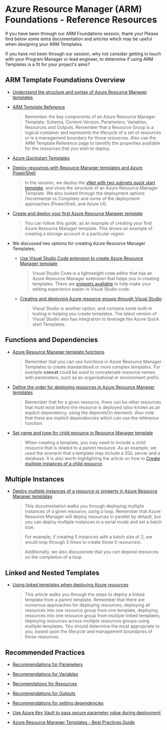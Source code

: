 # Azure Resource Manager (ARM) Foundations - Reference Resources

If you have been through our ARM Foundations session, thank you! Please find below some extra documentation and articles which may be useful when designing your ARM Templates.

If you have not been through our session, why not consider getting in touch with your Program Manager or lead engineer, to determine if using ARM Templates is a fit for your project's aims?

## ARM Template Foundations Overview

* [Understand the structure and syntax of Azure Resource Manager templates](https://docs.microsoft.com/en-us/azure/azure-resource-manager/resource-group-authoring-templates)
* [ARM Template Reference](https://docs.microsoft.com/en-us/azure/templates/)

    > Remember the key components of an Azure Resource Manager Template; Schema, Content Version, Parameters, Variables, Resources and Outputs. Remember that a Resource Group is a logical container and represents the lifecycle of a set of resources or is a management boundary for those resources. Also use the ARM Template Reference page to identify the properties available for the resources that you wish to deploy.
    
* [Azure Quickstart Templates](https://github.com/azure/azure-quickstart-templates)
* [Deploy resources with Resource Manager templates and Azure PowerShell](https://docs.microsoft.com/en-us/azure/azure-resource-manager/resource-group-template-deploy#incremental-and-complete-deployments)

    > In the session, we deploy the [vNet with two subnets quick start template](https://github.com/Azure/azure-quickstart-templates/tree/master/101-vnet-two-subnets), and show the structure of an Azure Resource Manager Template. We also looked through the deployment options (Incremental vs Complete) and some of the deployment approaches (PowerShell, and Azure UI). 

* [Create and deploy your first Azure Resource Manager template](https://docs.microsoft.com/en-us/azure/azure-resource-manager/resource-manager-create-first-template)

    > You can follow this guide, as an example of creating your first Azure Resource Manager template. This shows an example of creating a storage account in a particular region.

* We discussed two options for creating Azure Resource Manager Templates; 

    * [Use Visual Studio Code extension to create Azure Resource Manager template](https://docs.microsoft.com/en-us/azure/azure-resource-manager/resource-manager-vscode-extension)

        > Visual Studio Code is a lightweight code editor that has an Azure Resource Manager extension that helps you in creating templates.
        > There are [snippets available](https://github.com/Azure/azure-xplat-arm-tooling) to help make your editing experience easier in Visual Studio code.
    
    * [Creating and deploying Azure resource groups through Visual Studio](https://docs.microsoft.com/en-us/azure/azure-resource-manager/vs-azure-tools-resource-groups-deployment-projects-create-deploy)

        > Visual Studio is another option, and contains some built-in tooling in helping you create templates. The latest version of Visual Studio also has integration to leverage the Azure Quick start Templates.

## Functions and Dependencies

* [Azure Resource Manager template functions](https://docs.microsoft.com/en-us/azure/azure-resource-manager/resource-group-template-functions)

    > Remember that you can use functions in Azure Resource Manager Templates to create standardised or more complex templates. For example **concat** could be used to concatenate resource names with parameters, such as an organisational or environment prefix.

* [Define the order for deploying resources in Azure Resource Manager templates](https://docs.microsoft.com/en-us/azure/azure-resource-manager/resource-group-define-dependencies)

    > Remember that for a given resource, there can be other resources that must exist before the resource is deployed (also known as an explicit dependency, using the dependsOn element). Also note that there are implicit dependencies which can use  the reference function.

* [Set name and type for child resource in Resource Manager template](https://docs.microsoft.com/en-gb/azure/azure-resource-manager/resource-manager-templates-resources)

    > When creating a template, you may need to include a child resource that is related to a parent resource. As an example, we used the scenario that a template may include a SQL server and a database. It is also worth highlighting the article on how to [Create multiple instances of a child resource](https://docs.microsoft.com/en-us/azure/azure-resource-manager/resource-group-create-multiple#create-multiple-instances-of-a-child-resource).


## Multiple Instances

* [Deploy multiple instances of a resource or property in Azure Resource Manager templates](https://docs.microsoft.com/en-us/azure/azure-resource-manager/resource-group-create-multiple)

    > This documentation walks you through deploying multiple instances of a given resource, using a loop. Remember that Azure Resource Manager will deploy resources in parallel by default, but you can deploy multiple instances in a serial mode and set a batch size.
    
    > For example, if creating 5 instances with a batch size of 2, we would loop through 3 times to create those 5 resources).
    
    > Additionally, we also discussnote that you can depend resources on the completion of a loop.


## Linked and Nested Templates

* [Using linked templates when deploying Azure resources](https://docs.microsoft.com/en-us/azure/azure-resource-manager/resource-group-linked-templates)

    > This article walks you through the steps to deploy a linked template from a parent template. Remember that there are numerous approaches for deploying resources; deploying all resources into one resource group from one template, deploying resources into one resource group from multiple linked templates, deploying resources across multiple resources groups using multiple templates. You should determine the most appropriate to you, based upon the lifecycle and management boundaries of those resources.


## Recommended Practices

* [Recommendations for Parameters](https://docs.microsoft.com/en-us/azure/azure-resource-manager/resource-manager-templates-parameters#recommendations)

* [Recommendations for Variables](https://docs.microsoft.com/en-us/azure/azure-resource-manager/resource-manager-templates-variables#recommendations)

* [Recomendations for Resources](https://docs.microsoft.com/en-us/azure/azure-resource-manager/resource-manager-templates-resources#recommendations)

* [Recommendations for Outputs](https://docs.microsoft.com/en-us/azure/azure-resource-manager/resource-manager-templates-outputs#recommendations)

* [Recommendations for setting dependencies](https://docs.microsoft.com/en-us/azure/azure-resource-manager/resource-group-define-dependencies#recommendations-for-setting-dependencies)

* [Use Azure Key Vault to pass secure parameter value during deployment](https://docs.microsoft.com/en-us/azure/azure-resource-manager/resource-manager-keyvault-parameter)
* [Azure Resource Manager Templates - Best Practices Guide](https://github.com/Azure/azure-quickstart-templates/blob/master/1-CONTRIBUTION-GUIDE/best-practices.md)
